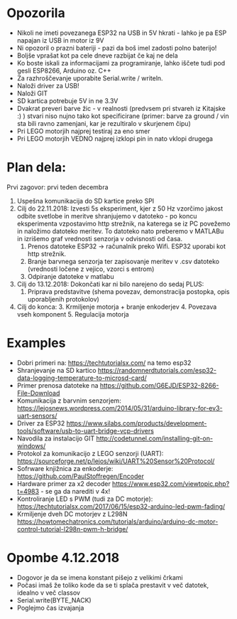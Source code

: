 # Opozorila

 * Nikoli ne imeti povezanega ESP32 na USB in 5V hkrati - lahko je pa ESP napajan iz USB in motor iz 9V 
 * Ni opozoril o prazni bateriji - pazi da boš imel zadosti polno baterijo!
 * Boljše vprašat kot pa cele dneve razbijat če kaj ne dela
 * Ko boste iskali za informacijami za programiranje, lahko iščete tudi pod gesli ESP8266, Arduino oz. C++
 * Za razhroščevanje uporabite Serial.write / writeln.
 * Naloži driver za USB! 
 * Naloži GIT
 * SD kartica potrebuje 5V in ne 3.3V
 * Dvakrat preveri barve žic - v realnosti (predvsem pri stvareh iz Kitajske :) ) stvari niso nujno tako kot specificirane (primer: barve za ground / vin sta bili ravno zamenjani, kar je rezultiralo v skurjenem čipu)
 * Pri LEGO motorjih najprej testiraj za eno smer
 * Pri LEGO motorjih VEDNO najprej izklopi pin in nato vklopi drugega

# Plan dela:
Prvi zagovor: prvi teden decembra

 1. Uspešna komunikacija do SD kartice preko SPI
 1. Cilj do 22.11.2018: Izvesti 5s eksperiment, kjer z 50 Hz vzorčimo jakost odbite svetlobe in meritve shranjujemo v datoteko - po koncu eksperimenta vzpostavimo http strežnik, na katerega se iz PC povežemo in naložimo datoteko meritev. To datoteko nato preberemo v MATLABu in izrišemo graf vrednosti senzorja v odvisnosti od časa. 
	 1. Prenos datoteke ESP32 -> računalnik preko Wifi. ESP32 uporabi kot http strežnik.
	 1. Branje barvnega senzorja ter zapisovanje meritev v .csv datoteko (vrednosti ločene z vejico, vzorci s entrom)
	 2. Odpiranje datoteke v matlabu
 3. Cilj do 13.12.2018: Dokončati kar ni bilo narejeno do sedaj PLUS:
	 1. Priprava predstavitve (shema povezav, demonstracija postopka, opis uporabljenih protokolov)
 3. Cilj do konca:
 	 3. Krmiljenje motorja + branje enkoderjev
	 4. Povezava vseh komponent
	 5. Regulacija motorja 

# Examples

 * Dobri primeri na: https://techtutorialsx.com/ na temo esp32
 * Shranjevanje na SD kartico https://randomnerdtutorials.com/esp32-data-logging-temperature-to-microsd-card/
 * Primer prenosa datoteke na https://github.com/G6EJD/ESP32-8266-File-Download
 * Komunikacija z barvnim senzorjem: https://lejosnews.wordpress.com/2014/05/31/arduino-library-for-ev3-uart-sensors/
 * Driver za ESP32 https://www.silabs.com/products/development-tools/software/usb-to-uart-bridge-vcp-drivers
 * Navodila za instalacijo GIT http://codetunnel.com/installing-git-on-windows/
 * Protokol za komunikacijo z LEGO senzorji (UART): https://sourceforge.net/p/lejos/wiki/UART%20Sensor%20Protocol/
 * Sofrware knjižnica za enkoderje: https://github.com/PaulStoffregen/Encoder
 * Hardware primer za x2 decoder https://www.esp32.com/viewtopic.php?t=4983 - se ga da narediti v 4x!
 * Kontroliranje LED s PWM (tudi za DC motorje): https://techtutorialsx.com/2017/06/15/esp32-arduino-led-pwm-fading/
 * Krmiljenje dveh DC motorjev z L298N https://howtomechatronics.com/tutorials/arduino/arduino-dc-motor-control-tutorial-l298n-pwm-h-bridge/

# Opombe 4.12.2018

 * Dogovor je da se imena konstant pišejo z velikimi črkami  
 * Počasi imaš že toliko kode da se ti splača prestavit v več datotek, idealno v več classov
 * Serial.write(BYTE_NACK)
 * Poglejmo čas izvajanja